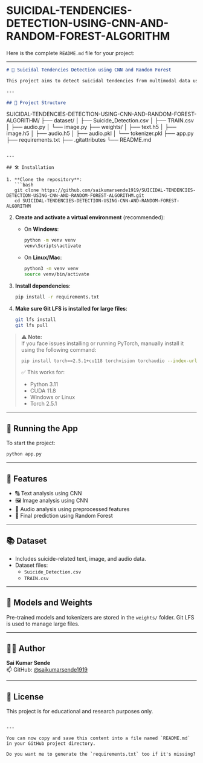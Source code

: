 # SUICIDAL-TENDENCIES-DETECTION-USING-CNN-AND-RANDOM-FOREST-ALGORITHM
Here is the complete `README.md` file for your project:

---

```markdown
# 🧠 Suicidal Tendencies Detection using CNN and Random Forest

This project aims to detect suicidal tendencies from multimodal data using deep learning (CNN) and classical machine learning (Random Forest). The model processes **text, image, and audio** inputs to determine if a subject shows suicidal behavior.

---

## 📁 Project Structure

```
SUICIDAL-TENDENCIES-DETECTION-USING-CNN-AND-RANDOM-FOREST-ALGORITHM/
├── dataset/
│   ├── Suicide_Detection.csv
│   ├── TRAIN.csv
│   ├── audio.py
│   └── image.py
├── weights/
│   ├── text.h5
│   ├── image.h5
│   ├── audio.h5
│   ├── audio.pkl
│   └── tokenizer.pkl
├── app.py
├── requirements.txt
├── .gitattributes
└── README.md
```

---

## 🛠️ Installation

1. **Clone the repository**:
   ```bash
   git clone https://github.com/saikumarsende1919/SUICIDAL-TENDENCIES-DETECTION-USING-CNN-AND-RANDOM-FOREST-ALGORITHM.git
   cd SUICIDAL-TENDENCIES-DETECTION-USING-CNN-AND-RANDOM-FOREST-ALGORITHM
   ```

2. **Create and activate a virtual environment** (recommended):
   - On **Windows**:
     ```bash
     python -m venv venv
     venv\Scripts\activate
     ```
   - On **Linux/Mac**:
     ```bash
     python3 -m venv venv
     source venv/bin/activate
     ```

3. **Install dependencies**:
   ```bash
   pip install -r requirements.txt
   ```

4. **Make sure Git LFS is installed for large files**:
   ```bash
   git lfs install
   git lfs pull
   ```

> **⚠️ Note:**  
> If you face issues installing or running PyTorch, manually install it using the following command:
> ```bash
> pip install torch==2.5.1+cu118 torchvision torchaudio --index-url https://download.pytorch.org/whl/cu118
> ```
> ✅ This works for:  
> - Python 3.11  
> - CUDA 11.8  
> - Windows or Linux  
> - Torch 2.5.1  

---

## 🚀 Running the App

To start the project:
```bash
python app.py
```

---

## 📌 Features

- 🔠 Text analysis using CNN
- 🖼️ Image analysis using CNN
- 🎵 Audio analysis using preprocessed features
- 🌲 Final prediction using Random Forest

---

## 📚 Dataset

- Includes suicide-related text, image, and audio data.
- Dataset files:
  - `Suicide_Detection.csv`
  - `TRAIN.csv`

---

## 🧪 Models and Weights

Pre-trained models and tokenizers are stored in the `weights/` folder. Git LFS is used to manage large files.

---

## 🧑‍💻 Author

**Sai Kumar Sende**  
📫 GitHub: [@saikumarsende1919](https://github.com/saikumarsende1919)

---

## 📝 License

This project is for educational and research purposes only.
```

---

You can now copy and save this content into a file named `README.md` in your GitHub project directory.

Do you want me to generate the `requirements.txt` too if it's missing?
